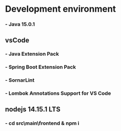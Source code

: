 # Development environment
### - Java 15.0.1
## vsCode
### - Java Extension Pack
### - Spring Boot Extension Pack
### - SornarLint
### - Lombok Annotations Support for VS Code
## nodejs 14.15.1 LTS
### - cd src\main\frontend & npm i

